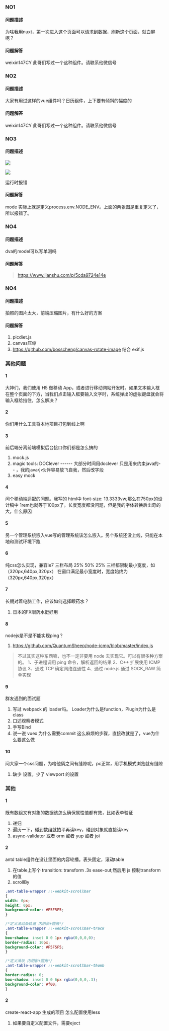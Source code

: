 ### NO1


#### 问题描述
为啥我用nuxt，第一次进入这个页面可以请求到数据，刷新这个页面，就白屏呢？

#### 问题解答
weixin147CY  此哥们写过一个这种组件。请联系他微信号

### NO2


#### 问题描述
大家有用过这样的vue组件吗？日历组件，上下要有倾斜的幅度的

#### 问题解答
weixin147CY  此哥们写过一个这种组件。请联系他微信号


### NO3


#### 问题描述
![](https://user-gold-cdn.xitu.io/2019/6/13/16b4e6c01f850c34?w=723&h=502&f=png&s=55895)


![](https://user-gold-cdn.xitu.io/2019/6/13/16b4e6c578bb1f8b?w=875&h=208&f=png&s=47317)

运行时报错

#### 问题解答

mode 实际上就是定义process.env.NODE_ENV。上面的两张图是重复定义了，所以报错了。

### NO4


#### 问题描述
dva的model可以写单测吗

#### 问题解答

> https://www.jianshu.com/p/5cda9724e14e


### NO4


#### 问题描述
拍照的图片太大，前端压缩图片，有什么好的方案

#### 问题解答

1. picdiet.js
2. canvas压缩
3. https://github.com/bosscheng/canvas-rotate-image  结合 exif.js



### 其他问题


#### 1

大神们，我们使用 H5 做移动 App，或者进行移动网站开发时。如果文本输入框在整个页面的下方，当我们点击输入框要输入文字时，系统弹出的虚拟键盘就会将输入框给挡住，怎么解决？



#### 2

你们用什么工具将本地项目打包到线上啊


#### 3

前后端分离前端模拟后台接口你们都是怎么搞的

1. mock.js 
2. magic tools: DOClever  ------ 大部分时间用doclever 只是用来约束java的- - ，我的java小伙伴容易放飞自我，然后改字段
3. easy mock


#### 4

问个移动端适配的问题。我写的 html中 font-size: 13.3333vw;那么在750px的设计稿中  1rem也就等于100px了。长度宽度都没问题，但是我的字体转换后出奇的大，什么原因


#### 5

另一个管理系统嵌入vue写的管理系统该怎么嵌入。另个系统还没上线，只能在本地和测试环境下跑


#### 6

纯css怎么实现，兼容ie7
三栏布局  25% 50% 25%
三栏都限制最小宽度，如（320px,640px,320px）
在窗口满足最小宽度时，宽度始终为（320px,640px,320px）


#### 7
长期对着电脑工作，应该如何选择眼药水？

1. 日本的FX眼药水挺好用

#### 8

nodejs是不是不能实现ping？

1. https://github.com/QuantumSheep/node-icmp/blob/master/index.js
  
> 不过其实这种东西嘛，也不一定非要用 node 去实现它。可以有很多种方案的。
1、子进程调用 ping 命令，解析返回的结果
2、C++ 扩展使用 ICMP 协议
3、通过 TCP 确定网络连通性
4、通过 node.js 通过 SOCK_RAW 简单实现 


#### 9

群友遇到的面试题

1. 写过 webpack 的 loader吗。 Loader为什么是function，Plugin为什么是class
2. 口述观察者模式
3. 手写Bind
4. 说一说 vuex  为什么需要commit 这么麻烦的步骤，直接改就是了，vue为什么要这么做


#### 10

问大家一个css问题，为啥他俩之间有缝隙呢，pc正常，用手机模式浏览就有缝隙

1. 缺少 <meta name="viewport" content="width=device-width, initial-scale=1.0"> 设置。少了 viewport 的设置


### 其他

#### 1

既有数组又有对象的数据该怎么确保属性值都有效，比如表单验证

1. 递归
2. 遍历一下，碰到数组就拍平再读key，碰到对象就直接读key
3. async-validator 或者 orm 或者 yup 或者 joi


#### 2

antd table组件在没让里面的内容轮播。表头固定，滚动table

1. 在table上写个 transition: transform .3s ease-out;然后用 js 控制transform的值
2. scrollBy
  

```css
.ant-table-wrapper ::-webkit-scrollbar
{
width: 0px;
height: 0px;
background-color: #F5F5F5;
}

/*定义滚动条轨道 内阴影+圆角*/
.ant-table-wrapper ::-webkit-scrollbar-track
{
box-shadow: inset 0 0 1px rgba(0,0,0,0);
border-radius: 10px;
background-color: #F5F5F5;
}

/*定义滑块 内阴影+圆角*/
.ant-table-wrapper ::-webkit-scrollbar-thumb
{
border-radius: 0;
box-shadow: inset 0 0 6px rgba(0,0,0,.3);
background-color: #f00;
}
```
  
#### 2

create-react-app 生成的项目 怎么配置使用less

1. 如果要自定义配置文件，需要eject

